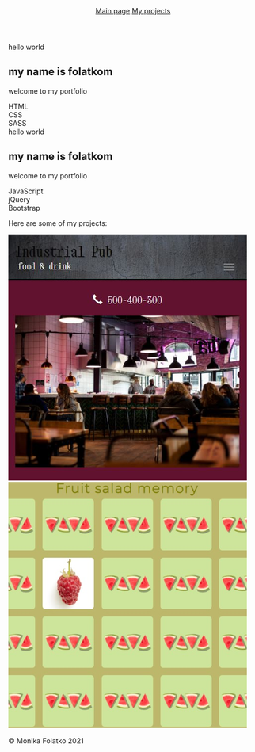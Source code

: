 <!DOCTYPE html>
<html>
<head>
	<title>folatkom | portfolio</title>
	<link rel="stylesheet" type="text/css" href="style.css">
</head>
<body>
<header>
  <nav id="navbar">
    <a href="#welcome-section" class="nav-link">Main page</a>
    <a href="#projects" class="nav-link">My projects</a>
  </nav>
</header>
<main>
  <section id="welcome-section">
      <div id="welcome" class="visible-xs">
       hello world<br> 
      <h1>my name is folatkom</h1>
      <p>welcome to my portfolio</p>
      </div>
      <div class="techs">
        <div id="tech-left-first" class="tech tech-left">HTML</div>
        <div id="tech-left-second"class="tech tech-left">CSS</div>
        <div id="tech-left-third" class="tech tech-left">SASS</div>
      </div>
      <div class="visible-md">
       hello world<br> 
      <h1>my name is folatkom</h1>
      <p>welcome to my portfolio</p>
      </div>
      <div class="techs">
        <div id="tech-right-first" class="tech tech-right tech-first">JavaScript</div>
        <div id="tech-right-second" class="tech tech-right tech-second">jQuery</div>
        <div id="tech-right-third" class="tech tech-right tech-third">Bootstrap</div>
      </div>
  </section>
  <section id="projects">
    <p>Here are some of my projects:</p>
    <p id="project-tiles">
      <a id="project-tile-1" class="project-tile" href="https://folatkom.github.io/restaurant-site/" target="_blank"><img src="img\restaurant-overview.jpg" alt="Screenshot of restaurant site"></a>
      <a id="project-tile-2"class="project-tile" href="https://folatkom.github.io/memory-game/" target="_blank"><img src="img\memory-overview.jpg" alt="Screenshot of memory game"></a>
    </p>
  </section>
</main>
<footer>
  <span>&copy; Monika Folatko 2021</span>
  <span><a href="https://github.com/folatkom" class="profile-link" target="_blank"><i class="fab fa-github"></i></a> <a href="https://www.linkedin.com/in/monika-folatko-379463131/" class="profile-link" target="_blank"><i class="fab fa-linkedin"></i></a> <a href="https://www.freecodecamp.org/folatkom" class="profile-link" target="_blank"><i class="fab fa-free-code-camp"></i></a></span>
</footer>
</body>
</html>
